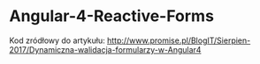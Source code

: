 # Angular-4-Reactive-Forms
Kod zródłowy do artykułu: http://www.promise.pl/BlogIT/Sierpien-2017/Dynamiczna-walidacja-formularzy-w-Angular4
